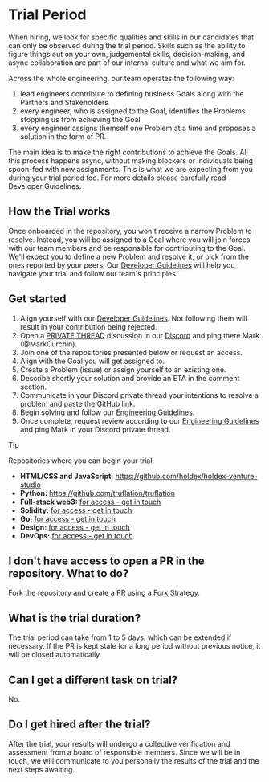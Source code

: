 # Trial Period
When hiring, we look for specific qualities and skills in our candidates that can only be observed during the trial period. Skills such as the ability to figure things out on your own, judgemental skills, decision-making, and async collaboration are part of our internal culture and what we aim for.

Across the whole engineering, our team operates the following way:  
1. lead engineers contribute to defining business Goals along with the Partners and Stakeholders
2. every engineer, who is assigned to the Goal, identifies the Problems stopping us from achieving the Goal
3. every engineer assigns themself one Problem at a time and proposes a solution in the form of PR.

The main idea is to make the right contributions to achieve the Goals. All this process happens async, without making blockers or individuals being spoon-fed with new assignments. This is what we are expecting from you during your trial period too. For more details please carefully read Developer Guidelines.

## How the Trial works
Once onboarded in the repository, you won't receive a narrow Problem to resolve. Instead, you will be assigned to a Goal where you will join forces with our team members and be responsible for contributing to the Goal. We'll expect you to define a new Problem and resolve it, or pick from the ones reported by your peers. Our [Developer Guidelines](./CONTRIBUTING.md) will help you navigate your trial and follow our team's principles.

## Get started
1. Align yourself with our [Developer Guidelines](./CONTRIBUTING.md). Not following them will result in your contribution being rejected.
1. Open a [PRIVATE THREAD](https://github.com/holdex/developers/blob/main/.github/private-thread-instruction-min.png) discussion in our [Discord](https://discord.gg/cHxnURgGgk) and ping there Mark (@MarkCurchin).
1. Join one of the repositories presented below or request an access.
1. Align with the Goal you will get assigned to.
1. Create a Problem (issue) or assign yourself to an existing one.
1. Describe shortly your solution and provide an ETA in the comment section.
1. Communicate in your Discord private thread your intentions to resolve a problem and paste the GitHub link.
1. Begin solving and follow our [Engineering Guidelines](./CONTRIBUTING.md).
1. Once complete, request review according to our [Engineering Guidelines](./CONTRIBUTING.md) and ping Mark in your Discord private thread.

> [!TIP]
> Repositories where you can begin your trial:
> - **HTML/CSS and JavaScript:** https://github.com/holdex/holdex-venture-studio 
> - **Python:** https://github.com/truflation/truflation
> - **Full-stack web3:** [for access - get in touch](https://discord.gg/cHxnURgGgk)
> - **Solidity:** [for access - get in touch](https://discord.gg/cHxnURgGgk)
> - **Go:** [for access - get in touch](https://discord.gg/cHxnURgGgk)
> - **Design:** [for access - get in touch](https://discord.gg/cHxnURgGgk)
> - **DevOps:** [for access - get in touch](https://discord.gg/cHxnURgGgk)

## I don't have access to open a PR in the repository. What to do?
Fork the repository and create a PR using a [Fork Strategy](https://gist.github.com/Chaser324/ce0505fbed06b947d962). 

## What is the trial duration?
The trial period can take from 1 to 5 days, which can be extended if necessary. If the PR is kept stale for a long period without previous notice, it will be closed automatically.

## Can I get a different task on trial?
No. 

## Do I get hired after the trial?
After the trial, your results will undergo a collective verification and assessment from a board of responsible members. Since we will be in touch, we will communicate to you personally the results of the trial and the next steps awaiting. 

